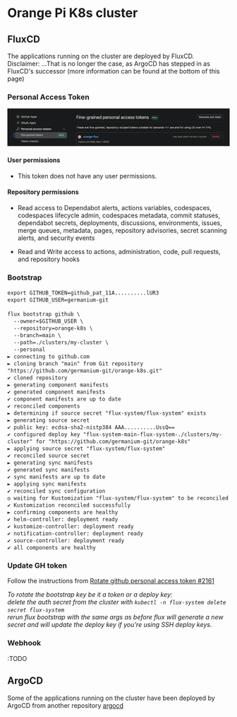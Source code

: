 # Orange Pi K8s cluster

## FluxCD

The applications running on the cluster are deployed by FluxCD.\
Disclaimer: ...That is no longer the case, as ArgoCD has stepped in as FluxCD's successor (more information can be found at the bottom of this page)

### Personal Access Token

![token](https://raw.githubusercontent.com/germanium-git/orange-k8s/main/pictures/image.png)


#### User permissions

- This token does not have any user permissions.

#### Repository permissions

-  Read access to Dependabot alerts, actions variables, codespaces, codespaces lifecycle admin, codespaces metadata, commit statuses, dependabot secrets, deployments, discussions, environments, issues, merge queues, metadata, pages, repository advisories, secret scanning alerts, and security events

- Read and Write access to actions, administration, code, pull requests, and repository hooks

### Bootstrap

```
export GITHUB_TOKEN=github_pat_11A..........lUR3
export GITHUB_USER=germanium-git

flux bootstrap github \
  --owner=$GITHUB_USER \
  --repository=orange-k8s \
  --branch=main \
  --path=./clusters/my-cluster \
  --personal
► connecting to github.com
► cloning branch "main" from Git repository "https://github.com/germanium-git/orange-k8s.git"
✔ cloned repository
► generating component manifests
✔ generated component manifests
✔ component manifests are up to date
✔ reconciled components
► determining if source secret "flux-system/flux-system" exists
► generating source secret
✔ public key: ecdsa-sha2-nistp384 AAA..........UssQ==
✔ configured deploy key "flux-system-main-flux-system-./clusters/my-cluster" for "https://github.com/germanium-git/orange-k8s"
► applying source secret "flux-system/flux-system"
✔ reconciled source secret
► generating sync manifests
✔ generated sync manifests
✔ sync manifests are up to date
► applying sync manifests
✔ reconciled sync configuration
◎ waiting for Kustomization "flux-system/flux-system" to be reconciled
✔ Kustomization reconciled successfully
► confirming components are healthy
✔ helm-controller: deployment ready
✔ kustomize-controller: deployment ready
✔ notification-controller: deployment ready
✔ source-controller: deployment ready
✔ all components are healthy
```


### Update GH token

Follow the instructions from [Rotate github personal access token #2161](https://github.com/fluxcd/flux2/discussions/2161#discussioncomment-1726813)

*To rotate the bootstrap key be it a token or a deploy key:\
delete the auth secret from the cluster with `kubectl -n flux-system delete secret flux-system`\
rerun flux bootstrap with the same args as before
flux will generate a new secret and will update the deploy key if you’re using SSH deploy keys.*

### Webhook

:TODO

## ArgoCD

Some of the applications running on the cluster have been deployed by ArgoCD from another repository [argocd](https://github.com/germanium-git/argocd)
